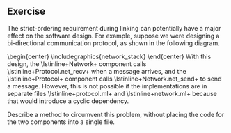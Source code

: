   
## Exercise
  The strict-ordering requirement during linking can potentially have a
  major effect on the software design.  For example, suppose we were
  designing a bi-directional communication protocol, as shown in the
  following diagram.
  
  \begin{center}
  \includegraphics{network_stack}
  \end{center}
  With this design, the \lstinline+Network+ component
  calls \lstinline+Protocol.net_recv+ when a message arrives, and
  the \lstinline+Protocol+ component
  calls \lstinline+Network.net_send+ to send a message.  However,
  this is not possible if the implementations are in separate
  files \lstinline+protocol.ml+ and \lstinline+network.ml+
  because that would introduce a cyclic dependency.
  
  Describe a method to circumvent this problem, without placing the code
  for the two components into a single file.
  
